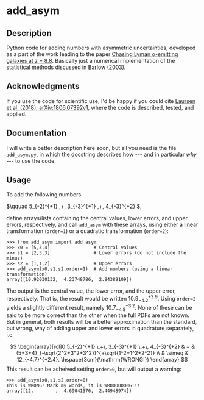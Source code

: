 # add_asym

## Description

Python code for adding numbers with asymmetric uncertainties, developed as a part of the work leading to the paper [Chasing Lyman α-emitting galaxies at z = 8.8](https://arxiv.org/abs/1806.07392v1). Basically just a numerical implementation of the statistical methods discussed in [Barlow (2003)](https://arxiv.org/abs/0306138).

## Acknowledgments

If you use the code for scientific use, I'd be happy if you could cite [Laursen et al. (2018), arXiv:1806.07392v1](https://arxiv.org/abs/1806.07392v1),
 where the code is described, tested, and applied.

## Documentation

I will write a better description here soon, but all you need is the file `add_asym.py`, in which the docstring describes how --- and in particular *why* --- to use the code.

## Usage

To add the following numbers

$\qquad 5_{-2}^{+1}  \,+\,  3_{-3}^{+1}  \,+\,  4_{-3}^{+2} $,

define arrays/lists containing the central values, lower errors, and upper errors, respectively, and call `add_asym` with these arrays, using either a linear transformation (`order=1`) or a quadratic transformation (`order=2`):

    >>> from add_asym import add_asym
    >>> x0 = [5,3,4]                # Central values
    >>> s1 = [2,3,3]                # Lower errors (do not include the minus)
    >>> s2 = [1,1,2]                # Upper errors
    >>> add_asym(x0,s1,s2,order=1)  # Add numbers (using a linear transformation)
    array([10.92030132,  4.23748786,  2.94389109])

The output is the central value, the lower error, and the upper error, respectively. That is, the result would be written $10.9_{-4.2}^{+2.9}$. Using `order=2` yields a slightly different result, namely $10.7_{-4.5}^{+3.2}$. None of these can be said to be more correct than the other when the full PDFs are not known. But in general, both results will be a better approximation than the standard, but wrong, way of adding upper and lower errors in quadrature separately, i.e.
<!-- for some reason, the "5" in the beginning of thie equation doesn't show, unless I put a random number in front, either on the same line, or in the end of the "array" statement -->
$$
  \begin{array}[rcl]0
   5_{-2}^{+1}  \,+\,  3_{-3}^{+1}  \,+\,  4_{-3}^{+2} & = & (5+3+4)_{-\sqrt{2^2+3^2+3^2}}^{+\sqrt{1^2+1^2+2^2}} \\
   & \simeq & 12_{-4.7}^{+2.4}. \hspace{3cm}(\mathrm{WRONG!})
  \end{array}
$$
This result can be acheived setting `order=0`, but will output a warning:

    >>> add_asym(x0,s1,s2,order=0)
    This is WRONG! Mark my words, it is WROOOOOONG!!!
    array([12.        ,  4.69041576,  2.44948974])